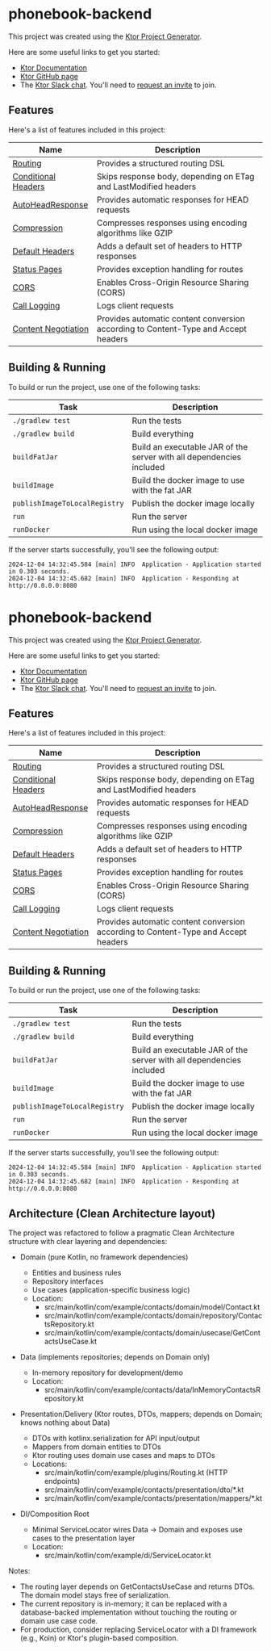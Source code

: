 # phonebook-backend

This project was created using the [Ktor Project Generator](https://start.ktor.io).

Here are some useful links to get you started:

- [Ktor Documentation](https://ktor.io/docs/home.html)
- [Ktor GitHub page](https://github.com/ktorio/ktor)
- The [Ktor Slack chat](https://app.slack.com/client/T09229ZC6/C0A974TJ9). You'll need to [request an invite](https://surveys.jetbrains.com/s3/kotlin-slack-sign-up) to join.

## Features

Here's a list of features included in this project:

| Name                                                               | Description                                                                        |
| --------------------------------------------------------------------|------------------------------------------------------------------------------------ |
| [Routing](https://start.ktor.io/p/routing)                         | Provides a structured routing DSL                                                  |
| [Conditional Headers](https://start.ktor.io/p/conditional-headers) | Skips response body, depending on ETag and LastModified headers                    |
| [AutoHeadResponse](https://start.ktor.io/p/auto-head-response)     | Provides automatic responses for HEAD requests                                     |
| [Compression](https://start.ktor.io/p/compression)                 | Compresses responses using encoding algorithms like GZIP                           |
| [Default Headers](https://start.ktor.io/p/default-headers)         | Adds a default set of headers to HTTP responses                                    |
| [Status Pages](https://start.ktor.io/p/status-pages)               | Provides exception handling for routes                                             |
| [CORS](https://start.ktor.io/p/cors)                               | Enables Cross-Origin Resource Sharing (CORS)                                       |
| [Call Logging](https://start.ktor.io/p/call-logging)               | Logs client requests                                                               |
| [Content Negotiation](https://start.ktor.io/p/content-negotiation) | Provides automatic content conversion according to Content-Type and Accept headers |

## Building & Running

To build or run the project, use one of the following tasks:

| Task                          | Description                                                          |
| -------------------------------|---------------------------------------------------------------------- |
| `./gradlew test`              | Run the tests                                                        |
| `./gradlew build`             | Build everything                                                     |
| `buildFatJar`                 | Build an executable JAR of the server with all dependencies included |
| `buildImage`                  | Build the docker image to use with the fat JAR                       |
| `publishImageToLocalRegistry` | Publish the docker image locally                                     |
| `run`                         | Run the server                                                       |
| `runDocker`                   | Run using the local docker image                                     |

If the server starts successfully, you'll see the following output:

```
2024-12-04 14:32:45.584 [main] INFO  Application - Application started in 0.303 seconds.
2024-12-04 14:32:45.682 [main] INFO  Application - Responding at http://0.0.0.0:8080
```


# phonebook-backend

This project was created using the [Ktor Project Generator](https://start.ktor.io).

Here are some useful links to get you started:

- [Ktor Documentation](https://ktor.io/docs/home.html)
- [Ktor GitHub page](https://github.com/ktorio/ktor)
- The [Ktor Slack chat](https://app.slack.com/client/T09229ZC6/C0A974TJ9). You'll need to [request an invite](https://surveys.jetbrains.com/s3/kotlin-slack-sign-up) to join.

## Features

Here's a list of features included in this project:

| Name                                                               | Description                                                                        |
| --------------------------------------------------------------------|------------------------------------------------------------------------------------ |
| [Routing](https://start.ktor.io/p/routing)                         | Provides a structured routing DSL                                                  |
| [Conditional Headers](https://start.ktor.io/p/conditional-headers) | Skips response body, depending on ETag and LastModified headers                    |
| [AutoHeadResponse](https://start.ktor.io/p/auto-head-response)     | Provides automatic responses for HEAD requests                                     |
| [Compression](https://start.ktor.io/p/compression)                 | Compresses responses using encoding algorithms like GZIP                           |
| [Default Headers](https://start.ktor.io/p/default-headers)         | Adds a default set of headers to HTTP responses                                    |
| [Status Pages](https://start.ktor.io/p/status-pages)               | Provides exception handling for routes                                             |
| [CORS](https://start.ktor.io/p/cors)                               | Enables Cross-Origin Resource Sharing (CORS)                                       |
| [Call Logging](https://start.ktor.io/p/call-logging)               | Logs client requests                                                               |
| [Content Negotiation](https://start.ktor.io/p/content-negotiation) | Provides automatic content conversion according to Content-Type and Accept headers |

## Building & Running

To build or run the project, use one of the following tasks:

| Task                          | Description                                                          |
| -------------------------------|---------------------------------------------------------------------- |
| `./gradlew test`              | Run the tests                                                        |
| `./gradlew build`             | Build everything                                                     |
| `buildFatJar`                 | Build an executable JAR of the server with all dependencies included |
| `buildImage`                  | Build the docker image to use with the fat JAR                       |
| `publishImageToLocalRegistry` | Publish the docker image locally                                     |
| `run`                         | Run the server                                                       |
| `runDocker`                   | Run using the local docker image                                     |

If the server starts successfully, you'll see the following output:

```
2024-12-04 14:32:45.584 [main] INFO  Application - Application started in 0.303 seconds.
2024-12-04 14:32:45.682 [main] INFO  Application - Responding at http://0.0.0.0:8080
```

## Architecture (Clean Architecture layout)

The project was refactored to follow a pragmatic Clean Architecture structure with clear layering and dependencies:

- Domain (pure Kotlin, no framework dependencies)
  - Entities and business rules
  - Repository interfaces
  - Use cases (application-specific business logic)
  - Location:
    - src/main/kotlin/com/example/contacts/domain/model/Contact.kt
    - src/main/kotlin/com/example/contacts/domain/repository/ContactsRepository.kt
    - src/main/kotlin/com/example/contacts/domain/usecase/GetContactsUseCase.kt

- Data (implements repositories; depends on Domain only)
  - In-memory repository for development/demo
  - Location:
    - src/main/kotlin/com/example/contacts/data/InMemoryContactsRepository.kt

- Presentation/Delivery (Ktor routes, DTOs, mappers; depends on Domain; knows nothing about Data)
  - DTOs with kotlinx.serialization for API input/output
  - Mappers from domain entities to DTOs
  - Ktor routing uses domain use cases and maps to DTOs
  - Locations:
    - src/main/kotlin/com/example/plugins/Routing.kt (HTTP endpoints)
    - src/main/kotlin/com/example/contacts/presentation/dto/*.kt
    - src/main/kotlin/com/example/contacts/presentation/mappers/*.kt

- DI/Composition Root
  - Minimal ServiceLocator wires Data -> Domain and exposes use cases to the presentation layer
  - Location:
    - src/main/kotlin/com/example/di/ServiceLocator.kt

Notes:
- The routing layer depends on GetContactsUseCase and returns DTOs. The domain model stays free of serialization.
- The current repository is in-memory; it can be replaced with a database-backed implementation without touching the routing or domain use case code.
- For production, consider replacing ServiceLocator with a DI framework (e.g., Koin) or Ktor's plugin-based composition.
